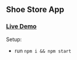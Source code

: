 ## Shoe Store App
### [Live Demo](http://bootcamp-shoe-store-app.surge.sh//)
Setup:
- run ```npm i && npm start```

